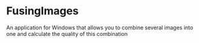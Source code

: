 # FusingImages
An application for Windows that allows you to combine several images into one and calculate the quality of this combination

